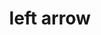 ---
layout: smileys&emotion
title: left arrow
emoji: left_arrow
permalink: ⬅.html
image: assets/img/3moji/left_arrow.png
---